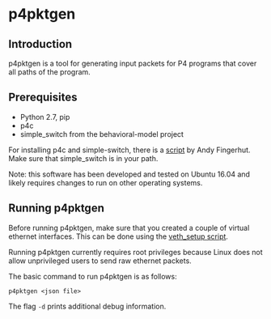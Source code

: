 # p4pktgen


## Introduction

p4pktgen is a tool for generating input packets for P4 programs that
cover all paths of the program.


## Prerequisites

- Python 2.7, pip
- p4c
- simple_switch from the behavioral-model project

For installing p4c and simple-switch, there is a
[script](https://github.com/jafingerhut/p4-guide/blob/master/bin/install-p4dev.sh)
by Andy Fingerhut.  Make sure that simple_switch is in your path.

Note: this software has been developed and tested on Ubuntu 16.04
and likely requires changes to run on other operating systems.


## Running p4pktgen

Before running p4pktgen, make sure that you created a couple of virtual
ethernet interfaces. This can be done using the [veth_setup
script](https://github.com/p4lang/behavioral-model/blob/58a5e99eb34999b53c7a8ea27128e9484748ae24/tools/veth_setup.sh).

Running p4pktgen currently requires root privileges because Linux
does not allow unprivileged users to send raw ethernet packets.

The basic command to run p4pktgen is as follows:

```
p4pktgen <json file>
```

The flag `-d` prints additional debug information.
